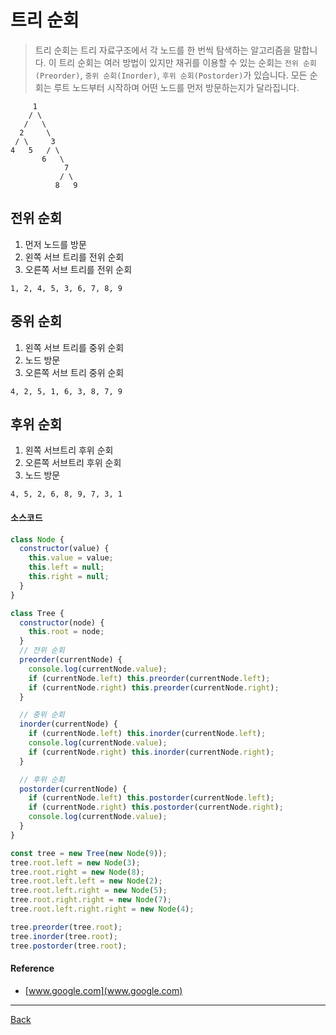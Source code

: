 # 트리 순회

> 트리 순회는 트리 자료구조에서 각 노드를 한 번씩 탐색하는 알고리즘을 말합니다. 이 트리 순회는 여러 방법이 있지만 재귀를 이용할 수 있는 순회는 `전위 순회(Preorder)`, `중위 순회(Inorder)`, `후위 순회(Postorder)`가 있습니다. 모든 순회는 루트 노드부터 시작하며 어떤 노드를 먼저 방문하는지가 달라집니다.

```
     1
    / \
   /   \
  2     \
 / \     3
4   5   / \
       6   \
            7
           / \
          8   9
```

## 전위 순회

1. 먼저 노드를 방문
2. 왼쪽 서브 트리를 전위 순회
3. 오른쪽 서브 트리를 전위 순회

```
1, 2, 4, 5, 3, 6, 7, 8, 9
```

## 중위 순회

1. 왼쪽 서브 트리를 중위 순회
2. 노드 방문
3. 오른쪽 서브 트리 중위 순회

```
4, 2, 5, 1, 6, 3, 8, 7, 9
```

## 후위 순회

1. 왼쪽 서브트리 후위 순회
2. 오른쪽 서브트리 후위 순회
3. 노드 방문

```
4, 5, 2, 6, 8, 9, 7, 3, 1
```

#### 소스코드

```javascript
class Node {
  constructor(value) {
    this.value = value;
    this.left = null;
    this.right = null;
  }
}

class Tree {
  constructor(node) {
    this.root = node;
  }
  // 전위 순회
  preorder(currentNode) {
    console.log(currentNode.value);
    if (currentNode.left) this.preorder(currentNode.left);
    if (currentNode.right) this.preorder(currentNode.right);
  }

  // 중위 순회
  inorder(currentNode) {
    if (currentNode.left) this.inorder(currentNode.left);
    console.log(currentNode.value);
    if (currentNode.right) this.inorder(currentNode.right);
  }

  // 후위 순회
  postorder(currentNode) {
    if (currentNode.left) this.postorder(currentNode.left);
    if (currentNode.right) this.postorder(currentNode.right);
    console.log(currentNode.value);
  }
}

const tree = new Tree(new Node(9));
tree.root.left = new Node(3);
tree.root.right = new Node(8);
tree.root.left.left = new Node(2);
tree.root.left.right = new Node(5);
tree.root.right.right = new Node(7);
tree.root.left.right.right = new Node(4);

tree.preorder(tree.root);
tree.inorder(tree.root);
tree.postorder(tree.root);
```

#### Reference

- [www.google.com](www.google.com)

---

[Back](../README.md)
